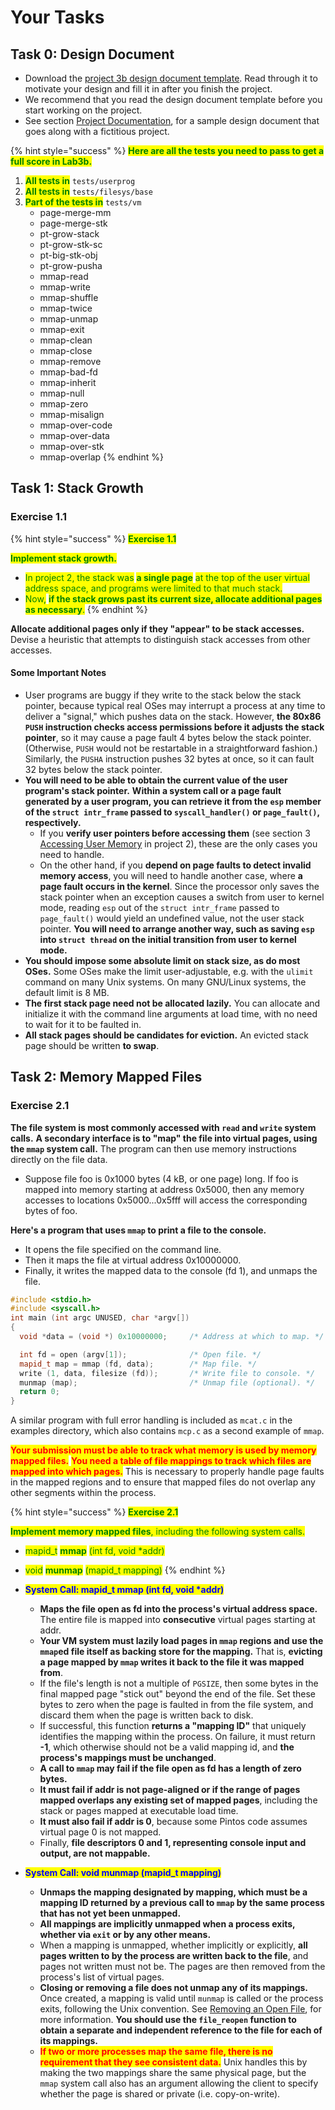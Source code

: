 # Your Tasks

## Task 0: Design Document

* Download the [project 3b design document template](https://github.com/PKU-OS/pintos/blob/master/docs/p3b.md). Read through it to motivate your design and fill it in after you finish the project.&#x20;
* We recommend that you read the design document template before you start working on the project.&#x20;
* See section [Project Documentation](../../appendix/project-documentation.md), for a sample design document that goes along with a fictitious project.

{% hint style="success" %}
<mark style="color:green;">**Here are all the tests you need to pass to get a full score in Lab3b.**</mark>

1. <mark style="color:green;">**All tests in**</mark> `tests/userprog`
2. <mark style="color:green;">**All tests in**</mark> `tests/filesys/base`
3. <mark style="color:green;">**Part of the tests in**</mark> `tests/vm`
   * page-merge-mm
   * page-merge-stk
   * pt-grow-stack
   * pt-grow-stk-sc
   * pt-big-stk-obj
   * pt-grow-pusha
   * mmap-read
   * mmap-write
   * mmap-shuffle
   * mmap-twice
   * mmap-unmap
   * mmap-exit
   * mmap-clean
   * mmap-close
   * mmap-remove
   * mmap-bad-fd
   * mmap-inherit
   * mmap-null
   * mmap-zero
   * mmap-misalign
   * mmap-over-code
   * mmap-over-data
   * mmap-over-stk
   * mmap-overlap
{% endhint %}

## Task 1: Stack Growth

### **Exercise 1.1**

{% hint style="success" %}
<mark style="color:green;">**Exercise 1.1**</mark>

<mark style="color:green;">**Implement stack growth.**</mark> <mark style="color:green;"></mark><mark style="color:green;"></mark>&#x20;

* <mark style="color:green;">In project 2, the stack was</mark> <mark style="color:green;"></mark><mark style="color:green;">**a single page**</mark> <mark style="color:green;"></mark><mark style="color:green;">at the top of the user virtual address space, and programs were limited to that much stack.</mark>&#x20;
* <mark style="color:green;">Now,</mark> <mark style="color:green;"></mark><mark style="color:green;">**if the stack grows past its current size, allocate additional pages as necessary**</mark><mark style="color:green;">.</mark>
{% endhint %}

**Allocate additional pages only if they "appear" to be stack accesses.** Devise a heuristic that attempts to distinguish stack accesses from other accesses.

#### Some Important Notes

* User programs are buggy if they write to the stack below the stack pointer, because typical real OSes may interrupt a process at any time to deliver a "signal," which pushes data on the stack. However, **the 80x86 `PUSH` instruction checks access permissions before it adjusts the stack pointer**, so it may cause a page fault 4 bytes below the stack pointer. (Otherwise, `PUSH` would not be restartable in a straightforward fashion.) Similarly, the `PUSHA` instruction pushes 32 bytes at once, so it can fault 32 bytes below the stack pointer.
* **You will need to be able to obtain the current value of the user program's stack pointer.** **Within a system call or a page fault generated by a user program, you can retrieve it from the `esp` member of the `struct intr_frame` passed to `syscall_handler()` or `page_fault()`, respectively.**&#x20;
  * If you **verify user pointers before accessing them** (see section 3 [Accessing User Memory](../lab2-user-programs/your-tasks.md#task-3-accessing-user-memory) in project 2), these are the only cases you need to handle.&#x20;
  * On the other hand, if you **depend on page faults to detect invalid memory access**, you will need to handle another case, where **a page fault occurs in the kernel**. Since the processor only saves the stack pointer when an exception causes a switch from user to kernel mode, reading `esp` out of the `struct intr_frame` passed to `page_fault()` would yield an undefined value, not the user stack pointer. **You will need to arrange another way, such as saving `esp` into `struct thread` on the initial transition from user to kernel mode.**
* **You should impose some absolute limit on stack size, as do most OSes.** Some OSes make the limit user-adjustable, e.g. with the `ulimit` command on many Unix systems. On many GNU/Linux systems, the default limit is 8 MB.
* **The first stack page need not be allocated lazily.** You can allocate and initialize it with the command line arguments at load time, with no need to wait for it to be faulted in.
* **All stack pages should be candidates for eviction.** An evicted stack page should be written **to swap**.

## Task 2: Memory Mapped Files

### **Exercise 2.1**

**The file system is most commonly accessed with `read` and `write` system calls.** **A secondary interface is to "map" the file into virtual pages, using the `mmap` system call.** The program can then use memory instructions directly on the file data.

* Suppose file foo is 0x1000 bytes (4 kB, or one page) long. If foo is mapped into memory starting at address 0x5000, then any memory accesses to locations 0x5000...0x5fff will access the corresponding bytes of foo.

**Here's a program that uses `mmap` to print a file to the console.**&#x20;

* It opens the file specified on the command line.&#x20;
* Then it maps the file at virtual address 0x10000000.
* Finally, it writes the mapped data to the console (fd 1), and unmaps the file.

```cpp
#include <stdio.h>
#include <syscall.h>
int main (int argc UNUSED, char *argv[]) 
{
  void *data = (void *) 0x10000000;     /* Address at which to map. */

  int fd = open (argv[1]);              /* Open file. */
  mapid_t map = mmap (fd, data);        /* Map file. */
  write (1, data, filesize (fd));       /* Write file to console. */
  munmap (map);                         /* Unmap file (optional). */
  return 0;
}
```

A similar program with full error handling is included as `mcat.c` in the examples directory, which also contains `mcp.c` as a second example of `mmap`.

<mark style="color:red;">**Your submission must be able to track what memory is used by memory mapped files.**</mark> <mark style="color:red;"></mark><mark style="color:red;"></mark> <mark style="color:red;"></mark><mark style="color:red;">**You need a table of file mappings to track which files are mapped into which pages.**</mark> This is necessary to properly handle page faults in the mapped regions and to ensure that mapped files do not overlap any other segments within the process.

{% hint style="success" %}
<mark style="color:green;">**Exercise 2.1**</mark>

<mark style="color:green;">**Implement memory mapped files**</mark><mark style="color:green;">, including the following system calls.</mark>

* <mark style="color:green;">mapid\_t</mark> <mark style="color:green;"></mark><mark style="color:green;">**mmap**</mark> <mark style="color:green;"></mark><mark style="color:green;">(int fd, void \*addr)</mark>
* <mark style="color:green;">void</mark> <mark style="color:green;"></mark><mark style="color:green;">**munmap**</mark> <mark style="color:green;"></mark><mark style="color:green;">(mapid\_t mapping)</mark>
{% endhint %}

* <mark style="color:blue;">**System Call: mapid\_t mmap (int fd, void \*addr)**</mark>
  * **Maps the file open as fd into the process's virtual address space.** The entire file is mapped into **consecutive** virtual pages starting at addr.
  * **Your VM system must lazily load pages in `mmap` regions and use the `mmap`ed file itself as backing store for the mapping.** That is, **evicting a page mapped by `mmap` writes it back to the file it was mapped from**.
  * If the file's length is not a multiple of `PGSIZE`, then some bytes in the final mapped page "stick out" beyond the end of the file. Set these bytes to zero when the page is faulted in from the file system, and discard them when the page is written back to disk.
  * If successful, this function **returns a "mapping ID"** that uniquely identifies the mapping within the process. On failure, it must return **-1**, which otherwise should not be a valid mapping id, and **the process's mappings must be unchanged**.
  * **A call to `mmap` may fail if the file open as fd has a length of zero bytes.**&#x20;
  * **It must fail if addr is not page-aligned or if the range of pages mapped overlaps any existing set of mapped pages**, including the stack or pages mapped at executable load time.&#x20;
  * **It must also fail if addr is 0**, because some Pintos code assumes virtual page 0 is not mapped.&#x20;
  * Finally, **file descriptors 0 and 1, representing console input and output, are not mappable.**
* <mark style="color:blue;">**System Call: void munmap (mapid\_t mapping)**</mark>
  * **Unmaps the mapping designated by mapping, which must be a mapping ID returned by a previous call to `mmap` by the same process that has not yet been unmapped.**
  * **All mappings are implicitly unmapped when a process exits, whether via `exit` or by any other means.**&#x20;
  * When a mapping is unmapped, whether implicitly or explicitly, **all pages written to by the process are written back to the file**, and pages not written must not be. The pages are then removed from the process's list of virtual pages.
  * **Closing or removing a file does not unmap any of its mappings.** Once created, a mapping is valid until `munmap` is called or the process exits, following the Unix convention. See [Removing an Open File](../lab2-user-programs/background.md#using-the-file-system), for more information. **You should use the `file_reopen` function to obtain a separate and independent reference to the file for each of its mappings.**
  * <mark style="color:red;">**If two or more processes map the same file, there is no requirement that they see consistent data.**</mark> Unix handles this by making the two mappings share the same physical page, but the `mmap` system call also has an argument allowing the client to specify whether the page is shared or private (i.e. copy-on-write).
